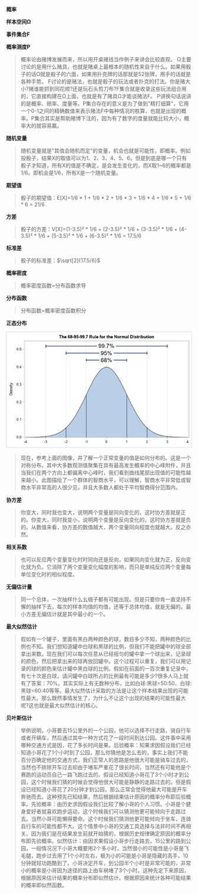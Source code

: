 **概率**

**样本空间Ω**

**事件集合F**

**概率测度P**

> 概率论由赌博发展而来，所以用开桌赌钱当作例子来讲会比较直观。
> Ω主要讨论的是用什么赌具，也就是赌桌上最根本的随机性来自于什么。如果用骰子的话Ω就是骰子的六面，如果用扑克牌的话那就是52张牌，用手的话就是各种手势。
> F讨论的是赌法，也就是骰子的玩法或者扑克的打法。你是赌大小?赌谁能抓到同花顺?还是玩石头剪刀布?F集合就是收录这些玩法组合用的，它直接构建在Ω上面，也就是有了赌具Ω才能谈赌法F。
> P讲换句话说讲的是概率、赔率、度量等。P集合存在的意义是为了做到"精打细算"，它用一个0-1之间的精确数值来表示赌法F中每种情况的胜算，也就是出现的概率。P集合其实是帮助赌博下注的，因为有了数字的度量就能比较大小，概率大的就容易赢。


**随机变量**

> 随机变量就是"其值会随机而定"的变量，机会也就是可能性，即概率。例如投骰子，结果X的取值可以为1、2、3、4、5、6。但是到底是哪一个只有骰子才知道，所有X的值是不确定，是会发生变化的，而X取1~6的概率都是1/6。即机会是1/6，所有X是一个随机变量。


**期望值**

> 骰子的期望值：E[X]=1/6 * 1 + 1/6 * 2 + 1/6 * 3 + 1/6 * 4 + 1/6 * 5 + 1/6 * 6 = 21/6


**方差**

> 骰子的方差：V[X]=(1-3.5)² * 1/6 + (2-3.5)² * 1/6 + (3-3.5)² * 1/6 + (4-3.5)² * 1/6 + (5-3.5)² * 1/6 + (6-3.5)² * 1/6 = 17.5/6


**标准差**

> 骰子的标准差：$\sqrt[2]{17.5/6}$


**概率密度**

> 概率密度函数=分布函数求导


**分布函数**

> 分布函数=概率密度函数积分


**正态分布**

![](../../assets/images/ML/attachments/[ML基础]概率论(2)-概念_image_0.png)

> 现在，参考上面的图像，并了解一个正常变量的值是如何分布的。这是一个对称分布，其中大多数观测值聚集在具有最高发生概率的中心峰附件，并且当我们在两个方向上都偏离中心峰时，我们看到曲线尾部出现值的可能性越来越小。此图描绘了一个群体的智商水平，可以理解，智商水平非常低或智商水平非常高的人很少见，并且大多数人都处于平均智商得分范围内。


**协方差**

> 你变大，同时我也变大，说明两个变量是同向变化的，这时协方差就是正的。你变大，同时我变小，说明两个变量是反向变化的，这时协方差就是负的。从数值来看，协方差的数值越大，两个变量同向程度也就越大。反之亦然。


**相关系数**

> 也可以反应两个变量变化时时同向还是反向，如果同向变化就为正，反向变化就为负。它消除了两个变量变化幅度的影响，而只是单纯反应两个变量每单位变化时的相似程度。


**无偏估计量**

> 同一个总体，一次抽样什么幺蛾子都有可能出现。但是只要你肯一直坚持不懈的抽样下去，每次的样本均值的均值，还等于总体均值，就是无偏的。最小方差无偏估计就是其中最小的一个。


**最大似然估计**

> 假如有一个罐子，里面有黑白两种颜色的球，数目多少不知，两种颜色的比例也不知。我们想知道罐中白球和黑球的比例，但我们不能把罐中的球全部拿出来数。现在我们可以每次任意从已经摇匀的罐中拿一个球出来，记录球的颜色，然后把拿出来的球再放回罐中。这个过程可以重复，我们可以用记录的球的颜色来估计罐中黑白球的比例。假如在前面的一百次重复记录中，有七十次是白球，请问罐中白球所占的比例最有可能是多少?很多人马上就有了答案：70%。其实实际上有无数种分布，比如白球:黑球=50:50、白球:黑球=60:40等等。最大似然估计采取的方法是让这个样本结果出现的可能性最大。那么既然事情发生了，为什么不让这个出现的结果的可能性最大呢?这也就是最大似然估计的核心。


**贝叶斯估计**

> 举例说明，小哥要去15公里外的一个公园，他可以选择不行走路，骑自行车或者开辆车，然后通过其中一种方式花了一段时间到达公园。这件事中采用哪种交通方式是因，花了多长时间是果。后验概率：知果求因假设我们已经知道小哥花了1个小时到了公园，那么你猜他是怎么去的，事实上我们不能百分百确定他的交通方式，我们正常人的思路是他很大可能是骑车过去的，当然也不排除开车过去却由于堵车严重花了很长时间，当然还有可能他是个赛跑的运动员自己一路飞跑过去的。假设已经知道小哥花了3个小时才到公园，这个时候我们猜的时候会觉得他很大可能是静静的走路过去的。但是假设已经知道小哥花了20分钟才到公园，那么正常会觉得他最大可能是开车奔驰而去。这种预先已知结果，然后根据结果估计原因的概率分布即后验概率。先验概率：由历史求因假设我们比较了解小哥的个人习惯。小哥是个健身爱好者就喜欢跑步运动，这个时候我们可以猜测他更可能倾向于走路过去。当然小哥可能懒得要命。这个时候我们猜测他更可能倾向于坐车，连骑自行车的可能性都不大。这个情景中小哥的交通工具选择与法非时间不再相关。因为我们是在结果发生前就开始猜的，根据历史规律确定原因的概率分布即先验概率。似然估计：由因求果假设小哥步行走路去，15公里的路到公园，一般情况况下小哥大概要用2个多小时，当然很小的可能性是小哥是飞毛腿，跑步过去用了1个小时左右，极为小的可能是小哥是隐藏的高手，10分钟就轻功跑酷到了。小哥决定开车，到公园半个小时是非常可能的，非常小的概率是小哥因为途径的路上由车祸堵了3个小时。这种先定下来原因，根据原因来估计结果的概率分布即似然估计。根据原因来统计各种可能结果的概率即似然函数。

